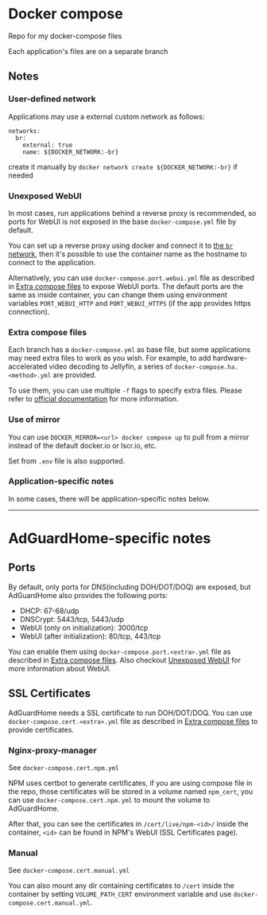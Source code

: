 # Docker compose
Repo for my docker-compose files

Each application's files are on a separate branch

## Notes
### User-defined network
Applications may use a external custom network as follows:

```
networks:
  br:
    external: true
    name: ${DOCKER_NETWORK:-br}
```

create it manually by `docker network create ${DOCKER_NETWORK:-br}` if needed

### Unexposed WebUI
In most cases, run applications behind a reverse proxy is recommended, so ports for WebUI is not exposed in the base `docker-compose.yml` file by default.

You can set up a reverse proxy using docker and connect it to [the `br` network](#user-defined-network), then it's possible to use the container name as the hostname to connect to the application.

Alternatively, you can use `docker-compose.port.webui.yml` file as described in [Extra compose files](#extra-compose-files) to expose WebUI ports. The default ports are the same as inside container, you can change them using environment variables `PORT_WEBUI_HTTP` and `PORT_WEBUI_HTTPS` (if the app provides https connection).

### Extra compose files
Each branch has a `docker-compose.yml` as base file, but some applications may need extra files to work as you wish. For example, to add hardware-accelerated video decoding to Jellyfin, a series of `docker-compose.ha.<method>.yml` are provided.

To use them, you can use multiple `-f` flags to specify extra files. Please refer to [official documentation](https://docs.docker.com/compose/reference/overview/#specifying-multiple-compose-files) for more information.

### Use of mirror
You can use `DOCKER_MIRROR=<url> docker compose up` to pull from a mirror instead of the default docker.io or lscr.io, etc.

Set from `.env` file is also supported.

### Application-specific notes
In some cases, there will be application-specific notes below.

---
# AdGuardHome-specific notes
## Ports
By default, only ports for DNS(including DOH/DOT/DOQ) are exposed, but AdGuardHome also provides the following ports:
- DHCP: 67-68/udp
- DNSCrypt: 5443/tcp, 5443/udp
- WebUI (only on initialization): 3000/tcp
- WebUI (after initialization): 80/tcp, 443/tcp

You can enable them using `docker-compose.port.<extra>.yml` file as described in [Extra compose files](#extra-compose-files). Also checkout [Unexposed WebUI](#unexposed-webui) for more information about WebUI.

## SSL Certificates
AdGuardHome needs a SSL certificate to run DOH/DOT/DOQ. You can use `docker-compose.cert.<extra>.yml` file as described in [Extra compose files](#extra-compose-files) to provide certificates.

### Nginx-proxy-manager
See `docker-compose.cert.npm.yml`

NPM uses certbot to generate certificates, if you are using compose file in the repo, those certificates will be stored in a volume named `npm_cert`, you can use `docker-compose.cert.npm.yml` to mount the volume to AdGuardHome.

After that, you can see the certificates in `/cert/live/npm-<id>/` inside the container, `<id>` can be found in NPM's WebUI (SSL Certificates page).

### Manual
See `docker-compose.cert.manual.yml`

You can also mount any dir containing certificates to `/cert` inside the container by setting `VOLUME_PATH_CERT` environment variable and use `docker-compose.cert.manual.yml`.

